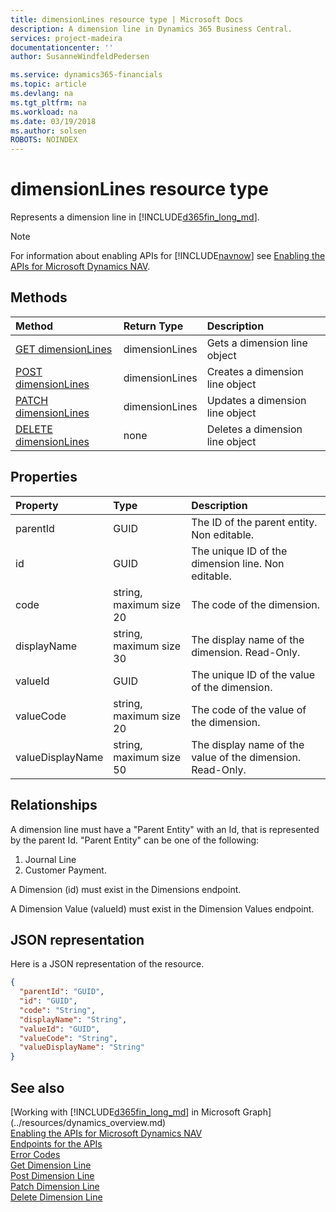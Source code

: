 ```yaml
---
title: dimensionLines resource type | Microsoft Docs
description: A dimension line in Dynamics 365 Business Central.
services: project-madeira
documentationcenter: ''
author: SusanneWindfeldPedersen

ms.service: dynamics365-financials
ms.topic: article
ms.devlang: na
ms.tgt_pltfrm: na
ms.workload: na
ms.date: 03/19/2018
ms.author: solsen
ROBOTS: NOINDEX
---
```


# dimensionLines resource type
Represents a dimension line in [!INCLUDE[d365fin_long_md](../../includes/d365fin_long_md.md)].

> [!NOTE]  
> For information about enabling APIs for [!INCLUDE[navnow](../../includes/navnow_md.md)] see [Enabling the APIs for Microsoft Dynamics NAV](../../enabling-apis-for-dynamics-nav.md).

## Methods

| Method                                                         | Return Type  |Description                 |
|:---------------------------------------------------------------|:-------------|:---------------------------|
|[GET dimensionLines](../api/dynamics_dimensionline_get.md)      |dimensionLines|Gets a dimension line object   |
|[POST dimensionLines](../api/dynamics_create_dimensionline.md)  |dimensionLines|Creates a dimension line object|
|[PATCH dimensionLines](../api/dynamics_dimensionline_update.md) |dimensionLines|Updates a dimension line object|
|[DELETE dimensionLines](../api/dynamics_dimensionline_delete.md)|none          |Deletes a dimension line object|

## Properties

| Property       | Type                  |Description                                               |
|:---------------|:----------------------|:---------------------------------------------------------|
|parentId        |GUID                   |The ID of the parent entity. Non editable.                |
|id              |GUID                   |The unique ID of the dimension line. Non editable.        |
|code            |string, maximum size 20|The code of the dimension.                                |
|displayName     |string, maximum size 30|The display name of the dimension. Read-Only.             |
|valueId         |GUID                   |The unique ID of the value of the dimension.              |
|valueCode       |string, maximum size 20|The code of the value of the dimension.                   |
|valueDisplayName|string, maximum size 50|The display name of the value of the dimension. Read-Only.|

## Relationships
A dimension line must have a "Parent Entity" with an Id, that is represented by the parent Id.
"Parent Entity" can be one of the following:
 1) Journal Line
 2) Customer Payment.

A Dimension (id) must exist in the Dimensions endpoint.

A Dimension Value (valueId) must exist in the Dimension Values endpoint.

## JSON representation

Here is a JSON representation of the resource.

```json
{
  "parentId": "GUID",
  "id": "GUID",
  "code": "String",
  "displayName": "String",
  "valueId": "GUID",
  "valueCode": "String",
  "valueDisplayName": "String"
}
```

## See also
[Working with [!INCLUDE[d365fin_long_md](../../includes/d365fin_long_md.md)] in Microsoft Graph](../resources/dynamics_overview.md)  
[Enabling the APIs for Microsoft Dynamics NAV](../../enabling-apis-for-dynamics-nav.md)  
[Endpoints for the APIs](../../endpoints-apis-for-dynamics.md)  
[Error Codes](../dynamics_error_codes.md)  
[Get Dimension Line](../api/dynamics_dimensionline_get.md)  
[Post Dimension Line](../api/dynamics_create_dimensionline.md)  
[Patch Dimension Line](../api/dynamics_dimensionline_update.md)  
[Delete Dimension Line](../api/dynamics_dimensionline_delete.md)  
